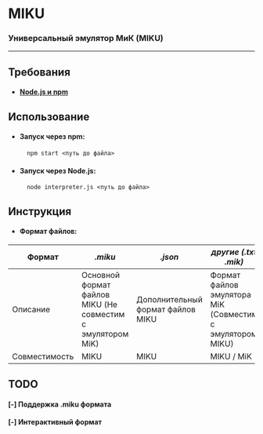 # MIKU

### Универсальный эмулятор МиК (MIKU)

---

## Требования

- #### [Node.js и npm](https://nodejs.org/ru/download/)

## Использование

- #### Запуск через npm:
        npm start <путь до файла>
- #### Запуск через Node.js:
        node interpreter.js <путь до файла>

## Инструкция

- #### Формат файлов:
|Формат|*.miku*|*.json*|*другие (.txt .mik)*|
|--|--|--|--|
|Описание|Основной формат файлов MIKU (Не совместим с эмулятором MiK)|Дополнительный формат файлов MIKU |Формат файлов эмулятора MiK (Совместим с эмулятором MIKU)|
|Совместимость|MIKU|MIKU|MIKU / MiK|

## TODO
#### [-] Поддержка .miku формата
#### [-] Интерактивный формат
